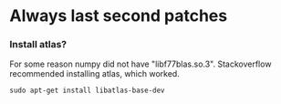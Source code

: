 # Always last second patches

### Install atlas?
For some reason numpy did not have "libf77blas.so.3". Stackoverflow recommended installing atlas, which worked.
```
sudo apt-get install libatlas-base-dev
```
